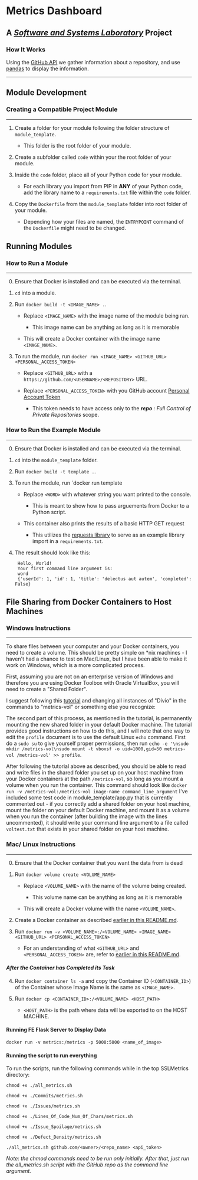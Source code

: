 # Metrics Dashboard

## A _[Software and Systems Laboratory](https://ssl.cs.luc.edu/metrics_dashboard.html)_ Project

### **How It Works**

Using the [GitHub API](https://developer.github.com/v3/) we gather information about a repository, and use [pandas](https://pandas.pydata.org/) to display the information.

---

## Module Development

### **Creating a Compatible Project Module**

---

1. Create a folder for your module following the folder structure of `module_template`.

    * This folder is the root folder of your module.

2. Create a subfolder called `code` within your the root folder of your module.

3. Inside the `code` folder, place all of your Python code for your module.

    * For each library you import from PIP in **ANY** of your Python code, add the library name to a `requirements.txt` file within the `code` folder.

4. Copy the `Dockerfile` from the `module_template` folder into root folder of your module.

    * Depending how your files are named, the `ENTRYPOINT` command of the `Dockerfile` might need to be changed.

## Running Modules

### **How to Run a Module**

---

0. Ensure that Docker is installed and can be executed via the terminal.

1. `cd` into a module.

2. Run `docker build -t <IMAGE_NAME> .`.

    * Replace `<IMAGE_NAME>` with the image name of the module being ran.

        * This image name can be anything as long as it is memorable

    * This will create a Docker container with the image name `<IMAGE_NAME>`.

3. To run the module, run `docker run <IMAGE_NAME> <GITHUB_URL> <PERSONAL_ACCESS_TOKEN>`

    * Replace `<GITHUB_URL>` with a `https://github.com/<USERNAME>/<REPOSITORY>` URL.

    * Replace `<PERSONAL_ACCESS_TOKEN>` with you GitHub account [Personal Account Token](https://github.com/settings/tokens)

        * This token needs to have access only to the _**repo** : Full Control of Private Repositories_ scope.

### **How to Run the Example Module**

---

0. Ensure that Docker is installed and can be executed via the terminal.

1. `cd` into the `module_template` folder.

2. Run `docker build -t template .`.

3. To run the module, run `docker run template <WORD>

    * Replace `<WORD>` with whatever string you want printed to the console.

        * This is meant to show how to pass arguements from Docker to a Python script.

    * This container also prints the results of a basic HTTP GET request

        * This utilizes the [requests library](https://requests.readthedocs.io/en/master/) to serve as an example library import in a `requirements.txt`.

4. The result should look like this:

        Hello, World!
        Your first command line argument is:
        word
        {'userId': 1, 'id': 1, 'title': 'delectus aut autem', 'completed': False}

## File Sharing from Docker Containers to Host Machines

### **Windows Instructions**

---

To share files between your computer and your Docker containers, you need to create a volume. This should be pretty simple on *nix machines - I haven't had a chance to test on Mac/Linux, but I have been able to make it work on Windows, which is a more complicated process.

First, assuming you are not on an enterprise version of Windows and therefore you are using Docker Toolbox with Oracle VirtualBox, you will need to create a "Shared Folder".

I suggest following this [tutorial](http://support.divio.com/en/articles/646695-how-to-use-a-directory-outside-c-users-with-docker-toolbox-docker-for-windows) and changing all instances of "Divio" in the commands to "metrics-vol" or something else you recognize:

The second part of this process, as mentioned in the tutorial, is permanently mounting the new shared folder in your default Docker machine. The tutorial provides good instructions on how to do this, and I will note that one way to edit the `profile` document is to use the default Linux `echo` command. First do a `sudo su` to give yourself proper permissions, then run `echo -e '\nsudo mkdir /metrics-vol\nsudo mount -t vboxsf -o uid=1000,gid=50 metrics-vol /metrics-vol' >> profile`.

After following the tutorial above as described, you should be able to read and write files in the shared folder you set up on your host machine from your Docker containers at the path `/metrics-vol`, so long as you mount a volume when you run the container. This command should look like `docker run -v /metrics-vol:/metrics-vol image-name command_line_argument`
I've included some test code in module_template/app.py that is currently commented out - if you correctly add a shared folder on your host machine, mount the folder on your default Docker machine, and mount it as a volume when you run the container (after building the image with the lines uncommented), it should write your command line argument
to a file called `voltest.txt` that exists in your shared folder on your host machine.

### **Mac/ Linux Instructions**

---

0. Ensure that the Docker container that you want the data from is dead

1. Run `docker volume create <VOLUME_NAME>`

    * Replace `<VOLUME_NAME>` with the name of the volume being created.

        * This volume name can be anything as long as it is memorable

    * This will create a Docker volume with the name `<VOLUME_NAME>`.

2. Create a Docker container as described [earlier in this README.md](#how-to-run-a-module).

3. Run `docker run -v <VOLUME_NAME>:/<VOLUME_NAME> <IMAGE_NAME> <GITHUB_URL> <PERSONAL_ACCESS_TOKEN>`

    * For an understanding of what `<GITHUB_URL>` and `<PERSONAL_ACCESS_TOKEN>` are, refer to [earlier in this README.md](#how-to-run-a-module).

#### _After the Container has Completed its Task_

4. Run `docker container ls -a` and copy the Container ID (`<CONTAINER_ID>`) of the Container whose Image Name is the same as `<IMAGE_NAME>`.

5. Run `docker cp <CONTAINER_ID>:/<VOLUME_NAME> <HOST_PATH>`

    * `<HOST_PATH>` is the path where data will be exported to on the HOST MACHINE.

#### **Running FE Flask Server to Display Data**

`docker run -v metrics:/metrics -p 5000:5000 <name_of_image>`

#### **Running the script to run everything**

To run the scripts, run the following commands while in the top SSLMetrics directory:

`chmod +x ./all_metrics.sh`

`chmod +x ./Commits/metrics.sh`

`chmod +x ./Issues/metrics.sh`

`chmod +x ./Lines_Of_Code_Num_Of_Chars/metrics.sh`

`chmod +x ./Issue_Spoilage/metrics.sh`

`chmod +x ./Defect_Density/metrics.sh`

`./all_metrics.sh github.com/<owner>/<repo_name> <api_token>`

_Note: the chmod commands need to be run only initially. After that, just run the all_metrics.sh script with the GitHub repo as the command line argument._
